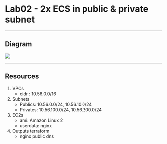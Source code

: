 # Lab02 - 2x ECS in public & private subnet

---

## Diagram
[<img src="https://i.imgur.com/9u2HdP9.png">](https://i.imgur.com/9u2HdP9.png)

---

## Resources
1. VPCs
    * cidr : 10.56.0.0/16
2. Subnets
    * Publics: 10.56.0.0/24, 10.56.10.0/24
    * Privates: 10.56.100.0/24, 10.56.200.0/24
3. EC2s
    * ami: Amazon Linux 2
    * userdata: nginx
4. Outputs terraform
    * nginx public dns
